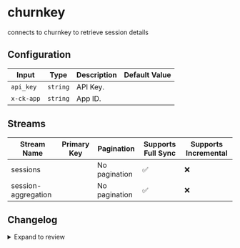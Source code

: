 # churnkey
connects to churnkey to retrieve session details

## Configuration

| Input | Type | Description | Default Value |
|-------|------|-------------|---------------|
| `api_key` | `string` | API Key.  |  |
| `x-ck-app` | `string` | App ID.  |  |

## Streams
| Stream Name | Primary Key | Pagination | Supports Full Sync | Supports Incremental |
|-------------|-------------|------------|---------------------|----------------------|
| sessions |  | No pagination | ✅ |  ❌  |
| session-aggregation |  | No pagination | ✅ |  ❌  |

## Changelog

<details>
  <summary>Expand to review</summary>

| Version          | Date              | Pull Request | Subject        |
|------------------|-------------------|--------------|----------------|
| 0.0.13 | 2025-10-14 | [68052](https://github.com/airbytehq/airbyte/pull/68052) | Update dependencies |
| 0.0.12 | 2025-10-07 | [67192](https://github.com/airbytehq/airbyte/pull/67192) | Update dependencies |
| 0.0.11 | 2025-09-30 | [65810](https://github.com/airbytehq/airbyte/pull/65810) | Update dependencies |
| 0.0.10 | 2025-08-23 | [65258](https://github.com/airbytehq/airbyte/pull/65258) | Update dependencies |
| 0.0.9 | 2025-08-09 | [64672](https://github.com/airbytehq/airbyte/pull/64672) | Update dependencies |
| 0.0.8 | 2025-08-02 | [64338](https://github.com/airbytehq/airbyte/pull/64338) | Update dependencies |
| 0.0.7 | 2025-07-26 | [63944](https://github.com/airbytehq/airbyte/pull/63944) | Update dependencies |
| 0.0.6 | 2025-07-19 | [63557](https://github.com/airbytehq/airbyte/pull/63557) | Update dependencies |
| 0.0.5 | 2025-07-12 | [63017](https://github.com/airbytehq/airbyte/pull/63017) | Update dependencies |
| 0.0.4 | 2025-07-05 | [62773](https://github.com/airbytehq/airbyte/pull/62773) | Update dependencies |
| 0.0.3 | 2025-06-28 | [62379](https://github.com/airbytehq/airbyte/pull/62379) | Update dependencies |
| 0.0.2 | 2025-06-21 | [61976](https://github.com/airbytehq/airbyte/pull/61976) | Update dependencies |
| 0.0.1 | 2025-06-18 | | Initial release by [@shdanielsh-nyk](https://github.com/shdanielsh-nyk) via Connector Builder |

</details>
